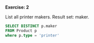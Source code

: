 **Exercise: 2**

List all printer makers. Result set: maker.

```sql
SELECT DISTINCT p.maker 
FROM Product p
where p.type = 'printer'
```